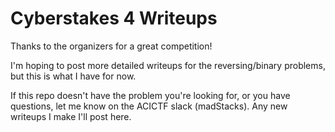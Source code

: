 # Cyberstakes 4 Writeups

Thanks to the organizers for a great competition!

I'm hoping to post more detailed writeups for the reversing/binary problems, but this is what I have for now.

If this repo doesn't have the problem you're looking for, or you have questions, let me know on the ACICTF slack (madStacks). Any new writeups I make I'll post here.